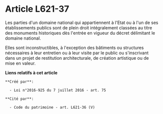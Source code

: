 # Article L621-37

Les parties d'un domaine national qui appartiennent à l'Etat ou à l'un de ses établissements publics sont de plein droit
intégralement classées au titre des monuments historiques dès l'entrée en vigueur du décret délimitant le domaine national.

Elles sont inconstructibles, à l'exception des bâtiments ou structures nécessaires à leur entretien ou à leur visite par le
public ou s'inscrivant dans un projet de restitution architecturale, de création artistique ou de mise en valeur.

**Liens relatifs à cet article**

	**Créé par**:

	  - Loi n°2016-925 du 7 juillet 2016 - art. 75

	**Cité par**:

	  - Code du patrimoine - art. L621-36 (V)
